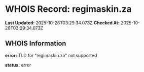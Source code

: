 # WHOIS Record: regimaskin.za

**Last Updated:** 2025-10-26T03:29:34.073Z
**Checked At:** 2025-10-26T03:29:34.073Z

## WHOIS Information

**error:** TLD for "regimaskin.za" not supported

**status:** error

